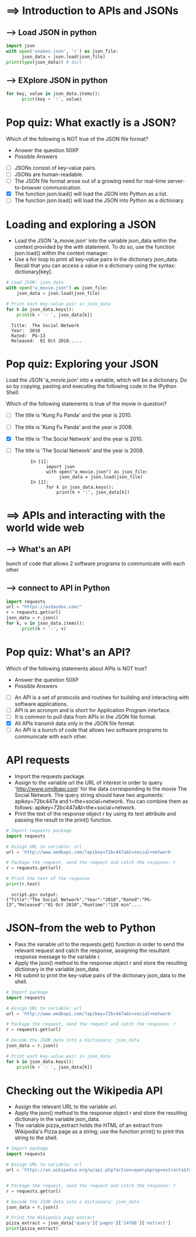 # ==> Introduction to APIs and JSONs
## --> Load JSON in python
```py
import json
with open('snakes.json', 'r') as json_file:
      json_data = json.load(json_file)
print(type(json_data)) # dict
```
## --> EXplore JSON in python
```py
for key, value in json_data.items():
      print(key + ':', value)
```
# Pop quiz: What exactly is a JSON?
Which of the following is NOT true of the JSON file format?

- Answer the question
50XP
- Possible Answers
- [ ] JSONs consist of key-value pairs.
- [ ] JSONs are human-readable.
- [ ] The JSON file format arose out of a growing need for real-time server-to-browser communication.
- [x] The function json.load() will load the JSON into Python as a list.
- [ ] The function json.load() will load the JSON into Python as a dictionary.
# Loading and exploring a JSON
- Load the JSON 'a_movie.json' into the variable json_data within the context provided by the with statement. To do so, use the function json.load() within the context manager.
- Use a for loop to print all key-value pairs in the dictionary json_data. Recall that you can access a value in a dictionary using the syntax: dictionary[key].
```py
# Load JSON: json_data
with open("a_movie.json") as json_file:
    json_data = json.load(json_file)

# Print each key-value pair in json_data
for k in json_data.keys():
    print(k + ': ', json_data[k])
```
      Title:  The Social Network
      Year:  2010
      Rated:  PG-13
      Released:  01 Oct 2010.....
# Pop quiz: Exploring your JSON
Load the JSON 'a_movie.json' into a variable, which will be a dictionary. Do so by copying, pasting and executing the following code in the IPython Shell:

Which of the following statements is true of the movie in question?
- [ ] The title is 'Kung Fu Panda' and the year is 2010.
- [ ] The title is 'Kung Fu Panda' and the year is 2008.
- [x] The title is 'The Social Network' and the year is 2010.
- [ ] The title is 'The Social Network' and the year is 2008.

            In [1]:
                  import json
                  with open("a_movie.json") as json_file:
                       json_data = json.load(json_file)
            In [2]:
                  for k in json_data.keys():
                      print(k + ':', json_data[k])
# ==> APIs and interacting with the world wide web
## --> What's an API
bunch of code that allows 2 software programs to communicate with each other
## --> connect to API in Python
```py
import requests
url = "https://asdasdas.com/"
r = requests.get(url)
json_data = r.json()
for k, v in json_data.items():
      print(k + ':', v)
```
# Pop quiz: What's an API?
Which of the following statements about APIs is NOT true?

- Answer the question
50XP
- Possible Answers
- [ ] An API is a set of protocols and routines for building and interacting with software applications.
- [ ] API is an acronym and is short for Application Program interface.
- [ ] It is common to pull data from APIs in the JSON file format.
- [x] All APIs transmit data only in the JSON file format.
- [ ] An API is a bunch of code that allows two software programs to communicate with each other.
# API requests
- Import the requests package.
- Assign to the variable url the URL of interest in order to query 'http://www.omdbapi.com' for the data corresponding to the movie The Social Network. The query string should have two arguments: apikey=72bc447a and t=the+social+network. You can combine them as follows: apikey=72bc447a&t=the+social+network.
- Print the text of the response object r by using its text attribute and passing the result to the print() function.
```py
# Import requests package
import requests

# Assign URL to variable: url
url = 'http://www.omdbapi.com/?apikey=72bc447a&t=social+network'

# Package the request, send the request and catch the response: r
r = requests.get(url)

# Print the text of the response
print(r.text)
```
      script.py> output:
    {"Title":"The Social Network","Year":"2010","Rated":"PG-13","Released":"01 Oct 2010","Runtime":"120 min"....
# JSON–from the web to Python
- Pass the variable url to the requests.get() function in order to send the relevant request and catch the response, assigning the resultant response message to the variable r.
- Apply the json() method to the response object r and store the resulting dictionary in the variable json_data.
- Hit submit to print the key-value pairs of the dictionary json_data to the shell.
```py
# Import package
import requests

# Assign URL to variable: url
url = 'http://www.omdbapi.com/?apikey=72bc447a&t=social+network'

# Package the request, send the request and catch the response: r
r = requests.get(url)

# Decode the JSON data into a dictionary: json_data
json_data = r.json()

# Print each key-value pair in json_data
for k in json_data.keys():
    print(k + ': ', json_data[k])
```
# Checking out the Wikipedia API
- Assign the relevant URL to the variable url.
- Apply the json() method to the response object r and store the resulting dictionary in the variable json_data.
- The variable pizza_extract holds the HTML of an extract from Wikipedia's Pizza page as a string; use the function print() to print this string to the shell.
```py
# Import package
import requests

# Assign URL to variable: url
url = 'https://en.wikipedia.org/w/api.php?action=query&prop=extracts&format=json&exintro=&titles=pizza'


# Package the request, send the request and catch the response: r
r = requests.get(url)

# Decode the JSON data into a dictionary: json_data
json_data = r.json()

# Print the Wikipedia page extract
pizza_extract = json_data['query']['pages']['24768']['extract']
print(pizza_extract)
```
